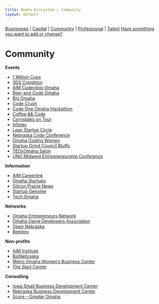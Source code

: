 ```yaml
---
title: Omaha Ecosystem | Community
layout: default
---
```

[Businesses](/) | [Capital](/capital) | [Community](/community) | [Professional](/professional) | [Talent](/talent)
[Have something you want to add or change?](https://github.com/omaha-ecosystem/omaha-ecosystem.github.io/issues/new)

# Community
**Events**

 * [1 Million Cups](http://omaha.sites.1millioncups.com/)
 * [3DS Creighton](http://creighton.3daystartup.org/)
 * [AIM Coderdojo Omaha](http://aimforbrilliance.org/coderdojo/)
 * [Beer and Code Omaha](http://www.beerandcode.org/)
 * [Big Omaha](http://bigomaha.com/)
 * [Code Crush](https://codecrush.unomaha.edu/)
 * [Code One Omaha Hackathon](http://www.codeoneomaha.com/)
 * [Coffee && Code](http://www.meetup.com/coffeeandcode/)
 * [Cornstalks on Tour](https://www.omahachamber.org/members/events/?view=header&eh_id=39)
 * [Infotec](http://infotec.org/)
 * [Lean Startup Circle](http://www.meetup.com/Lean-Startup-Circle-Omaha/)
 * [Nebraska Code Conference](http://nebraskacode.com/)
 * [Omaha Coding Women](https://www.facebook.com/OmaCodingWomen)
 * [Startup Grind Council Bluffs](http://www.meetup.com/Startup-Grind-Council-Bluffs)
 * [TEDxOmaha Salon](http://tedxomaha.com/)
 * [UNO Midwest Entrepreneurship Conference](http://www.unomaha.edu/college-of-business-administration/center-for-innovation-entrepreneurship-franchising/events-and-opportunities/mwec.php)

**Information**

 * [AIM Careerlink](http://careerlink.com/)
 * [Omaha Startups](http://omahastartups.org/)
 * [Silicon Prairie News](http://siliconprairienews.com/)
 * [Startup Genome](http://www.startupgenome.co/)
 * [Tech Omaha](http://techomaha.com/)

**Networks**

 * [Omaha Entrepreneurs Network](https://www.linkedin.com/groups/Omaha-Entrepreneur-Network-4722871)
 * [Omaha Game Developers Association](http://omahagamedev.com/)
 * [Open Nebraska](http://opennebraska.io/)
 * [Beeleev](https://www.beeleev.com/team)

**Non-profits**

 * [AIM Institute](http://aimforbrilliance.org/)
 * [BioNebraska](http://www.bionebraska.org/)
 * [Metro Omaha Women’s Business Center](http://mowbcf.org/about/)
 * [The Start Center](https://www.facebook.com/startcenteromaha)

**Consulting**

 * [Iowa Small Business Development Center](http://www.iowasbdc.org/)
 * [Nebraska Business Development Center](http://nbdc.unomaha.edu/)
 * [Score – Greater Omaha](https://omaha.score.org/)